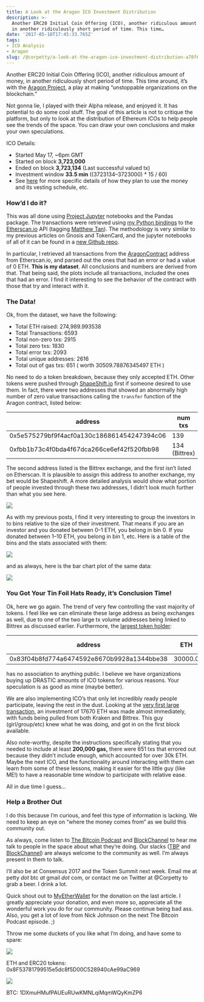 ```yaml
---
title: A Look at the Aragon ICO Investment Distribution
description: >-
  Another ERC20 Initial Coin Offering (ICO), another ridiculous amount of money,
  in another ridiculously short period of time. This time…
date: '2017-05-18T17:45:33.765Z'
tags:
- ICO Analysis
- Aragon
slug: /@corpetty/a-look-at-the-aragon-ico-investment-distribution-a78f601229d8
---
```


Another ERC20 Initial Coin Offering (ICO), another ridiculous amount of money, in another ridiculously short period of time. This time around, it’s with the [Aragon Project](https://aragon.one/), a play at making “unstoppable organizations on the blockchain.”

Not gonna lie, I played with their Alpha release, and enjoyed it. It has potential to do some cool stuff. The goal of this article is not to critique the platform, but only to look at the distribution of Ethereum ICOs to help people see the trends of the space. You can draw your own conclusions and make your own speculations.

ICO Details:

*   Started May 17, ~6pm GMT
*   Started on block **3,723,000**
*   Ended on block **3,723,134** (Last successful valued tx)
*   Investment window **33.5 min** ((3723134–3723000) \* 15 / 60)
*   See [here](https://blog.aragon.one/final-token-sale-recap-1ac64ab7cfcd) for more specific details of how they plan to use the money and its vesting schedule, etc.

### How’d I do it?

This was all done using [Project Jupyter](https://medium.com/u/9cdd90635810) notebooks and the Pandas package. The transactions were retrieved using [my Python bindings](https://github.com/corpetty/py-etherscan-api) to the [Etherscan.io](https://etherscan.io/) API (tagging [Matthew Tan](https://medium.com/u/9e71117bf4d7)). The methodology is very similar to my previous articles on Gnosis and TokenCard, and the jupyter notebooks of all of it can be found in a [new Github repo](https://github.com/corpetty/ICO_analysis).

In particular, I retrieved all transactions from the [AragonContract](https://etherscan.io/address/0x960b236a07cf122663c4303350609a66a7b288c0) address from Etherscan.io, and parsed out the ones that had an error or had a value of 0 ETH. **This is my dataset**. All conclusions and numbers are derived from that. That being said, the plots include all transactions, included the ones that had an error. I find it interesting to see the behavior of the contract with those that try and interact with it.

### The Data!

Ok, from the dataset, we have the following:

*   Total ETH raised: 274,989.993538
*   Total Transactions: 6593
*   Total non-zero txs: 2915
*   Total zero txs: 1830
*   Total error txs: 2093
*   Total unique addresses: 2616
*   Total out of gas txs: 651 ( worth 30509.78876345497 ETH )

No need to do a token breakdown, because they only accepted ETH. Other tokens were pushed through [ShapeShift.io](https://medium.com/u/5ee4b8323e7a) first if someone desired to use them. In fact, there were two addresses that showed an abnormally high number of zero value transactions calling the `transfer` function of the Aragon contract, listed below:

| address  | num txs |
| -------- | ------- | 
| 0x5e575279bf9f4acf0a130c186861454247394c06  |  139 |  
| 0xfbb1b73c4f0bda4f67dca266ce6ef42f520fbb98   | 134 (Bittrex) |

The second address listed is the Bittrex exchange, and the first isn’t listed on Etherscan. It is plausible to assign this address to another exchange, my bet would be Shapeshift. A more detailed analysis would show what portion of people invested through these two addresses, I didn’t look much further than what you see here.

![](/images/medium/1__LkqTht____8RYxFmlPedTNzw.png)

As with my previous posts, I find it very interesting to group the investors in to bins relative to the size of their investment. That means if you are an investor and you donated between 0–1 ETH, you belong in bin 0. If you donated between 1–10 ETH, you belong in bin 1, etc. Here is a table of the bins and the stats associated with them:

![](/images/medium/1__gloTizTVFM68jXFXNr1yjA.png)

and as always, here is the bar chart plot of the same data:

![](/images/medium/1__NdEtTlAskkUB__3vEhQk__wA.png)

### **You Got Your Tin Foil Hats Ready, it’s Conclusion Time!**

Ok, here we go again. The trend of very few controlling the vast majority of tokens. I feel like we can eliminate these large address as being exchanges as well, due to one of the two large tx volume addresses being linked to Bittrex as discussed earlier. Furthermore, the [largest token holder](https://etherscan.io/address/0x83f04b8fd774a6474592e8670b9928a1344bbe38):

| address | ETH | num txs |
| ------  | --- | ------- |
|0x83f04b8fd774a6474592e8670b9928a1344bbe38 |  30000.0  |  2 |

has no association to anything public. I believe we have organizations buying up DRASTIC amounts of ICO tokens for various reasons. Your speculation is as good as mine (maybe better).

We are also implementing ICO’s that only let incredibly ready people participate, leaving the rest in the dust. Looking at the [very first large transaction](https://etherscan.io/address/0xf5285ace9107e8e40c57893b83281fb7840de1df), an investment of 17670 ETH was made almost immediately, with funds being pulled from both Kraken and Bittrex. This guy (girl/group/etc) knew what he was doing, and got in on the first block available.

Also note-worthy, despite the instructions specifically stating that you needed to include at least **200,000 gas,** there were 651 txs that errored out because they didn’t include enough, which accounted for over 30k ETH. Maybe the next ICO, and the functionality around interacting with them can learn from some of these lessons, making it easier for the little guy (like ME!) to have a reasonable time window to participate with relative ease.

All in due time I guess…

### Help a Brother Out

I do this because I’m curious, and feel this type of information is lacking. We need to keep an eye on “where the money comes from” as we build this community out.

As always, come listen to [The Bitcoin Podcast](http://www.thebitcoinpodcast.com) and [BlockChannel](https://medium.com/u/211d5b924366) to hear me talk to people in the space about what they’re doing. Our slacks ([TBP](https://thebitcoinpodcast.signup.team/) and [BlockChannel](https://blockchannel.signup.team/)) are always welcome to the community as well. I’m always present in them to talk.

I’ll also be at Consensus 2017 and the Token Summit next week. Email me at petty _dot_ btc _at_ gmail _dot_ com, or contact me on Twitter at @Corpetty to grab a beer. I drink a lot.

Quick shout out to [MyEtherWallet](https://medium.com/u/a9af0d538df5) for the donation on the last article. I greatly appreciate your donation, and even more so, appreciate all the wonderful work you do for our community. Please continue being bad ass. Also, you get a lot of love from Nick Johnson on the next The Bitcoin Podcast episode. ;)

Throw me some duckets of you like what I’m doing, and have some to spare:

![](/images/medium/1__7Yj8YalSMYmZJ5ALAzk__kg.png)

ETH and ERC20 tokens: 0x8F53781799515e5dc8f5D00C528940cAe99aC969

![](/images/medium/1__GaRyRFam9FLWhNikP8GDHw.png)

BTC: 1DXmuHMufPAUEuRUwKMNLqiMqmWQyKmZP6